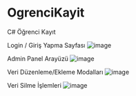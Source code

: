 # OgrenciKayit
C# Öğrenci Kayıt

Login / Giriş Yapma Sayfası
![image](https://github.com/user-attachments/assets/a4bd93ee-2e2b-427b-b1b6-aeda6455b390)

Admin Panel Arayüzü
![image](https://github.com/user-attachments/assets/dbfce93d-ff36-442b-935e-16396e102c33)

Veri Düzenleme/Ekleme Modalları
![image](https://github.com/user-attachments/assets/5f0da190-d73f-4488-8a15-1a54d645231a)

Veri Silme İşlemleri
![image](https://github.com/user-attachments/assets/d65e2a66-d427-45a2-8281-0e3062b7555f)
